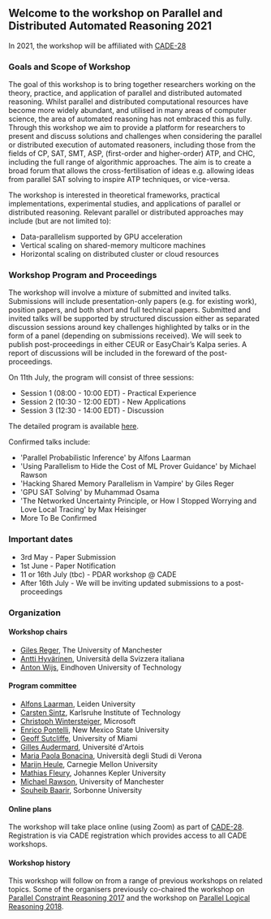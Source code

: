 ## Welcome to the workshop on Parallel and Distributed Automated Reasoning 2021

In 2021, the workshop will be affiliated with [CADE-28](https://www.cs.cmu.edu/~mheule/CADE28/)

### Goals and Scope of Workshop

The goal of this workshop is to bring together researchers working on
the theory, practice, and application of parallel and distributed
automated reasoning. Whilst parallel and distributed computational
resources have become more widely abundant, and utilised in many areas
of computer science, the area of automated reasoning has not embraced
this as fully. Through this workshop we aim to provide a platform for
researchers to present and discuss solutions and challenges when
considering the parallel or distributed execution of automated
reasoners, including those from the fields of CP, SAT, SMT, ASP,
(first-order and higher-order) ATP, and CHC, including the full range of
algorithmic approaches. The aim is to create a broad forum that allows
the cross-fertilisation of ideas e.g. allowing ideas from parallel SAT
solving to inspire ATP techniques, or vice-versa.

The workshop is interested in theoretical frameworks, practical
implementations, experimental studies, and applications of parallel or
distributed reasoning. Relevant parallel or distributed approaches may
include (but are not limited to):

 - Data-parallelism supported by GPU acceleration
 - Vertical scaling on shared-memory multicore machines
 - Horizontal scaling on distributed cluster or cloud resources

### Workshop Program and Proceedings

The workshop will involve a mixture of submitted and invited talks.
Submissions will include presentation-only papers (e.g. for existing
work), position papers, and both short and full technical papers.
Submitted and invited talks will be supported by structured discussion
either as separated discussion sessions around key challenges
highlighted by talks or in the form of a panel (depending on submissions
received). We will seek to publish post-proceedings in
either CEUR or EasyChair’s Kalpa series. A report of discussions will be included in the foreward of
the post-proceedings.

On 11th July,  the program will consist of three sessions:
- Session 1 (08:00 - 10:00 EDT) - Practical Experience
- Session 2 (10:30 - 12:00 EDT) - New Applications 
- Session 3 (12:30 - 14:00 EDT) - Discussion

The detailed program is available
[here](https://easychair.org/smart-program/CADE-28/).

Confirmed talks  include:
- 'Parallel Probabilistic Inference' by Alfons Laarman
- 'Using Parallelism to Hide the Cost of ML Prover Guidance' by Michael Rawson
- 'Hacking Shared Memory Parallelism in Vampire'  by Giles Reger
- 'GPU SAT Solving' by Muhammad Osama
- 'The Networked Uncertainty Principle, or How I Stopped Worrying and Love Local Tracing' by Max Heisinger
- More To Be Confirmed

### Important dates

- 3rd May - Paper Submission
- 1st June - Paper Notification
- 11 or 16th July (tbc) - PDAR workshop @ CADE
- After 16th July - We will be inviting updated submissions to a post-proceedings



### Organization

#### Workshop chairs

- [Giles Reger](http://www.cs.man.ac.uk/~regerg/), The University of Manchester
- [Antti Hyvärinen](https://www.inf.usi.ch/postdoc/hyvarinen/), Università della Svizzera italiana
- [Anton Wijs](https://www.win.tue.nl/~awijs/), Eindhoven University of Technology

#### Program committee

- [Alfons Laarman](https://www.universiteitleiden.nl/en/staffmembers/alfons-laarman#tab-1), Leiden University
- [Carsten Sintz](http://www.carstensinz.de), Karlsruhe Institute of Technology
- [Christoph Wintersteiger](https://www.microsoft.com/en-us/research/people/cwinter/), Microsoft
- [Enrico Pontelli](https://www.cs.nmsu.edu/~epontell/alpec/), New Mexico State University
- [Geoff Sutcliffe](https://www.cs.miami.edu/home/geoff/), University of Miami
- [Gilles Audermard](http://www.cril.univ-artois.fr/~audemard/), Université d'Artois
- [Maria Paola Bonacina](http://profs.sci.univr.it/~bonacina/), Università degli Studi di Verona
- [Marijn Heule](https://www.cs.utexas.edu/users/marijn/), Carnegie Mellon University
- [Mathias Fleury](http://fmv.jku.at/fleury/), Johannes Kepler University
- [Michael Rawson](http://rawsons.uk/michael/), University of Manchester
- [Souheib Baarir](https://www.lip6.fr/actualite/personnes-fiche.php?ident=P617), Sorbonne University

#### Online plans

The workshop will take place online (using Zoom) as part of [CADE-28](https://www.cs.cmu.edu/~mheule/CADE28/). Registration is via CADE registration which provides access to all CADE workshops.

#### Workshop history

This workshop will follow on from a range of previous workshops on
related topics.  Some of the organisers previously co-chaired the workshop on
[Parallel Constraint Reasoning 2017](http://pcr17.inf.usi.ch) and the workshop on [Parallel Logical Reasoning 2018](https://antonwijs.wixsite.com/plr2018).


